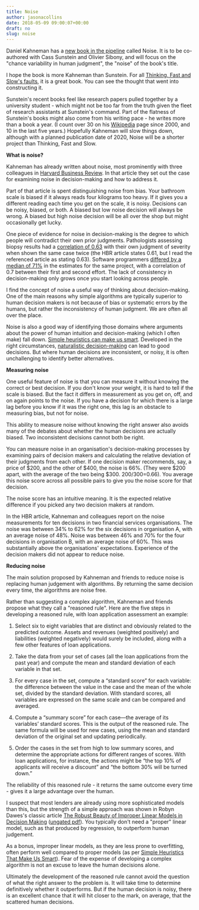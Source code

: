 ```yaml
---
title: Noise
author: jasonacollins
date: 2018-05-09 09:00:07+00:00
draft: no
slug: noise
---
```


Daniel Kahneman has a [new book in the pipeline](https://www.thebookseller.com/news/william-collins-scoops-kahnemans-book-7-figure-pre-empt-752276) called Noise. It is to be co-authored with Cass Sunstein and Olivier Sibony, and will focus on the "chance variability in human judgment", the "noise" of the book's title.

I hope the book is more Kahneman than Sunstein. For all [Thinking, Fast and Slow's faults](https://www.jasoncollins.blog/re-reading-kahnemans-thinking-fast-and-slow/), it is a great book. You can see the thought that went into constructing it.

Sunstein's recent books feel like research papers pulled together by a university student - which might not be too far from the truth given the fleet of research assistants at Sunstein's command. Part of the flatness of Sunstein's books might also come from his writing pace - he writes more than a book a year. (I count over 30 on his [Wikipedia](https://en.m.wikipedia.org/wiki/Cass_Sunstein) page since 2000, and 10 in the last five years.) Hopefully Kahneman will slow things down, although with a planned publication date of 2020, Noise will be a shorter project than Thinking, Fast and Slow.

**What is noise?**

Kahneman has already written about noise, most prominently with three colleagues in [Harvard Business Review](https://hbr.org/2016/10/noise). In that article they set out the case for examining noise in decision-making and how to address it.

Part of that article is spent distinguishing noise from bias. Your bathroom scale is biased if it always reads four kilograms too heavy. If it gives you a different reading each time you get on the scale, it is noisy. Decisions can be noisy, biased, or both. A biased but low noise decision will always be wrong. A biased but high noise decision will be all over the shop but might occasionally get lucky.

One piece of evidence for noise in decision-making is the degree to which people will contradict their own prior judgments. Pathologists assessing biopsy results had a [correlation of 0.63](https://doi.org/10.1037/h0037164) with their own judgment of severity when shown the same case twice (the HBR article states 0.61, but I read the referenced article as stating 0.63). Software programmers [differed by a median of 71%](https://doi.org/10.1016/j.jss.2007.03.001) in the estimates for the same project, with a correlation of 0.7 between their first and second effort. The lack of consistency in decision-making only grows once you start looking across people.

I find the concept of noise a useful way of thinking about decision-making. One of the main reasons why simple algorithms are typically superior to human decision makers is not because of bias or systematic errors by the humans, but rather the inconsistency of human judgment. We are often all over the place.

Noise is also a good way of identifying those domains where arguments about the power of human intuition and decision-making (which I often make) fall down. [Simple heuristics can make us smart](https://www.jasoncollins.blog/simple-heuristics-that-make-us-smart/). Developed in the right circumstances, [naturalistic decision-making](https://doi.org/10.1037/a0016755) can lead to good decisions. But where human decisions are inconsistent, or noisy, it is often unchallenging to identify better alternatives.

**Measuring noise**

One useful feature of noise is that you can measure it without knowing the correct or best decision. If you don't know your weight, it is hard to tell if the scale is biased. But the fact it differs in measurement as you get on, off, and on again points to the noise. If you have a decision for which there is a large lag before you know if it was the right one, this lag is an obstacle to measuring bias, but not for noise.

This ability to measure noise without knowing the right answer also avoids many of the debates about whether the human decisions are actually biased. Two inconsistent decisions cannot both be right.

You can measure noise in an organisation's decision-making processes by examining pairs of decision makers and calculating the relative deviation of their judgments from each other. If one decision maker recommends, say, a price of $200, and the other of $400, the noise is 66%. (They were $200 apart, with the average of the two being $300. 200/300=0.66). You average this noise score across all possible pairs to give you the noise score for that decision.

The noise score has an intuitive meaning. It is the expected relative difference if you picked any two decision makers at random.

In the HBR article, Kahneman and colleagues report on the noise measurements for ten decisions in two financial services organisations. The noise was between 34% to 62% for the six decisions in organisation A, with an average noise of 48%. Noise was between 46% and 70% for the four decisions in organisation B, with an average noise of 60%. This was substantially above the organisations' expectations. Experience of the decision makers did not appear to reduce noise.

**Reducing noise**

The main solution proposed by Kahneman and friends to reduce noise is replacing human judgement with algorithms. By returning the same decision every time, the algorithms are noise free.

Rather than suggesting a complex algorithm, Kahneman and friends propose what they call a "reasoned rule". Here are the five steps in developing a reasoned rule, with loan application assessment an example:
	
  1. Select six to eight variables that are distinct and obviously related to the predicted outcome. Assets and revenues (weighted positively) and liabilities (weighted negatively) would surely be included, along with a few other features of loan applications.

  2. Take the data from your set of cases (all the loan applications from the past year) and compute the mean and standard deviation of each variable in that set.

  3. For every case in the set, compute a “standard score” for each variable: the difference between the value in the case and the mean of the whole set, divided by the standard deviation. With standard scores, all variables are expressed on the same scale and can be compared and averaged.
	
  4. Compute a “summary score” for each case―the average of its variables’ standard scores. This is the output of the reasoned rule. The same formula will be used for new cases, using the mean and standard deviation of the original set and updating periodically.

  5. Order the cases in the set from high to low summary scores, and determine the appropriate actions for different ranges of scores. With loan applications, for instance, the actions might be “the top 10% of applicants will receive a discount” and “the bottom 30% will be turned down.”

The reliability of this reasoned rule - it returns the same outcome every time - gives it a large advantage over the human.

I suspect that most lenders are already using more sophisticated models than this, but the strength of a simple approach was shown in Robyn Dawes's classic article [The Robust Beauty of Improper Linear Models in Decision Making](http://psycnet.apa.org/doi/10.1037/0003-066X.34.7.571) ([ungated pdf](http://www.niaoren.info/pdf/Beauty/9.pdf)). You typically don't need a "proper" linear model, such as that produced by regression, to outperform human judgement.

As a bonus, improper linear models, as they are less prone to overfitting, often perform well compared to proper models (as per [Simple Heuristics That Make Us Smart](https://www.jasoncollins.blog/simple-heuristics-that-make-us-smart/)). Fear of the expense of developing a complex algorithm is not an excuse to leave the human decisions alone.

Ultimately the development of the reasoned rule cannot avoid the question of what the right answer to the problem is. It will take time to determine definitively whether it outperforms. But if the human decision is noisy, there is an excellent chance that it will hit closer to the mark, on average, that the scattered human decisions.
